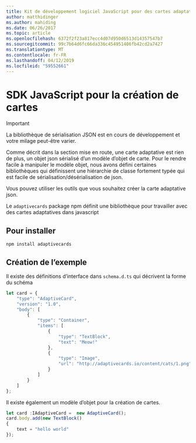 ```yaml
---
title: Kit de développement logiciel JavaScript pour des cartes adaptatives
author: matthidinger
ms.author: mahiding
ms.date: 06/26/2017
ms.topic: article
ms.openlocfilehash: 6372f2f23a817ecc4d07d950d6513d14357547b7
ms.sourcegitcommit: 99c7b64d6fc66da336c454951406fb42cd2a7427
ms.translationtype: MT
ms.contentlocale: fr-FR
ms.lasthandoff: 04/12/2019
ms.locfileid: "59552661"
---
```

# <a name="javascript-sdk-for-creating-cards"></a>SDK JavaScript pour la création de cartes

> [!IMPORTANT]
> La bibliothèque de sérialisation JSON est en cours de développement et votre milage peut-être varier.

Comme décrit dans la section mise en route, une carte adaptative est rien de plus, un objet json sérialisé d’un modèle d’objet de carte.  Pour le rendre facile à manipuler le modèle objet, nous avons défini certaines bibliothèques qui définissent une hiérarchie de classe fortement typée qui est facile de sérialisation/désérialisation de json.

Vous pouvez utiliser les outils que vous souhaitez créer la carte adaptative json.

Le `adaptivecards` package npm définit une bibliothèque pour travailler avec des cartes adaptatives dans javascript

## <a name="to-install"></a>Pour installer
```console
npm install adaptivecards
```

## <a name="example-creating"></a>Création de l’exemple 
Il existe des définitions d’interface dans `schema.d.ts` qui décrivent la forme du schéma

```typescript
let card = {
    "type": "AdaptiveCard",
    "version": "1.0",
    "body": [
        {
            "type": "Container",
            "items": [
                {
                    "type": "TextBlock",
                    "text": "Meow!"
                },
                {
                    "type": "Image",
                    "url": "http://adaptivecards.io/content/cats/1.png"
                }
            ]
        }
    ]
};
```

Il existe également un modèle d’objet pour la création de cartes.


```typescript
let card :IAdaptiveCard =  new AdaptiveCard();
card.body.add(new TextBlock() 
{
    text = "hello world"
});
```
